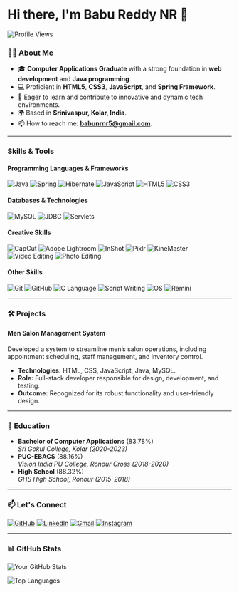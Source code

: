 # Hi there, I'm Babu Reddy NR 👋

![Profile Views](https://komarev.com/ghpvc/?username=babureddynr&style=flat-square&color=blue)

### 👨‍💻 About Me
- 🎓 **Computer Applications Graduate** with a strong foundation in **web development** and **Java programming**.
- 💻 Proficient in **HTML5**, **CSS3**, **JavaScript**, and **Spring Framework**.
- 🌱 Eager to learn and contribute to innovative and dynamic tech environments.
- 🌍 Based in **Srinivaspur, Kolar, India**.
- 📫 How to reach me: **[babunrnr5@gmail.com](mailto:babunrnr5@gmail.com)**.
---

###   Skills & Tools

#### Programming Languages & Frameworks
![Java](https://img.shields.io/badge/Java-ED8B00?style=for-the-badge&logo=java&logoColor=white)
![Spring](https://img.shields.io/badge/Spring-6DB33F?style=for-the-badge&logo=spring&logoColor=white)
![Hibernate](https://img.shields.io/badge/Hibernate-59666C?style=for-the-badge&logo=hibernate&logoColor=white)
![JavaScript](https://img.shields.io/badge/JavaScript-F7DF1E?style=for-the-badge&logo=javascript&logoColor=black)
![HTML5](https://img.shields.io/badge/HTML5-E34F26?style=for-the-badge&logo=html5&logoColor=white)
![CSS3](https://img.shields.io/badge/CSS3-1572B6?style=for-the-badge&logo=css3&logoColor=white)

#### Databases & Technologies
![MySQL](https://img.shields.io/badge/MySQL-005C84?style=for-the-badge&logo=mysql&logoColor=white)
![JDBC](https://img.shields.io/badge/JDBC-007396?style=for-the-badge&logo=java&logoColor=white)
![Servlets](https://img.shields.io/badge/Servlets-1E4A5F?style=for-the-badge&logo=apache&logoColor=white)

#### Creative Skills
![CapCut](https://img.shields.io/badge/CapCut-%23FFC0CB?style=for-the-badge&logo=CapCut&logoColor=white) 
![Adobe Lightroom](https://img.shields.io/badge/Lightroom-005AF0?style=for-the-badge&logo=adobe&logoColor=white)
![InShot](https://img.shields.io/badge/InShot-007BFF?style=for-the-badge&logo=inShot&logoColor=white)
![Pixlr](https://img.shields.io/badge/Pixlr-1D365D?style=for-the-badge&logo=Pixlr&logoColor=white)
![KineMaster](https://img.shields.io/badge/KineMaster-FC17E3?style=for-the-badge&logo=KineMaster&logoColor=white)
![Video Editing](https://img.shields.io/badge/Video_Editing-E95420?style=for-the-badge&logo=youtube&logoColor=red)
![Photo Editing](https://img.shields.io/badge/Photo_Editing-F79316?style=for-the-badge&logo=adobe&logoColor=black) 

#### Other Skills
![Git](https://img.shields.io/badge/Git-F05032?style=for-the-badge&logo=git&logoColor=white)
![GitHub](https://img.shields.io/badge/GitHub-181717?style=for-the-badge&logo=github&logoColor=white)
![C Language](https://img.shields.io/badge/C-159CFF?style=for-the-badge&logo=c&logoColor=white)
![Script Writing](https://img.shields.io/badge/Script_Writing-7FDBBF?style=for-the-badge&logo=fonticons&logoColor=white)
![OS](https://img.shields.io/badge/OS-007BFF?style=for-the-badge&logo=linux&logoColor=white) 
![Remini](https://img.shields.io/badge/Remini-FFD700?style=for-the-badge&logo=Remini&logoColor=black)

---

### 🛠️ Projects

#### Men Salon Management System
Developed a system to streamline men’s salon operations, including appointment scheduling, staff management, and inventory control.
- **Technologies:** HTML, CSS, JavaScript, Java, MySQL.
- **Role:** Full-stack developer responsible for design, development, and testing.
- **Outcome:** Recognized for its robust functionality and user-friendly design.

---

### 🏅 Education
- **Bachelor of Computer Applications** (83.78%)  
  *Sri Gokul College, Kolar (2020-2023)*
- **PUC-EBACS** (88.16%)  
  *Vision India PU College, Ronour Cross (2018-2020)*
- **High School** (88.32%)  
  *GHS High School, Ronour (2015-2018)*

---

### 📫 Let's Connect

[![GitHub](https://img.shields.io/badge/GitHub-181717?style=for-the-badge&logo=github&logoColor=white)](https://github.com/babureddynr)
[![LinkedIn](https://img.shields.io/badge/LinkedIn-0077B5?style=for-the-badge&logo=linkedin&logoColor=white)](http://linkedin.com/in/babu-reddy-nr-40a0b02b9)
[![Gmail](https://img.shields.io/badge/Gmail-EA4335?style=for-the-badge&logo=gmail&logoColor=white)](mailto:babunrnr5@gmail.com)
[![Instagram](https://img.shields.io/badge/Instagram-E4405F?style=for-the-badge&logo=instagram&logoColor=white)](https://www.instagram.com/reddy._.drew?igsh=aDZ1N3kxYnE0bDRz&utm_source=qr)


---

### 📊 GitHub Stats
![Your GitHub Stats](https://github-readme-stats.vercel.app/api?username=babureddynr&show_icons=true&theme=radical)

![Top Languages](https://github-readme-stats.vercel.app/api/top-langs/?username=babureddynr&layout=compact&theme=radical)
